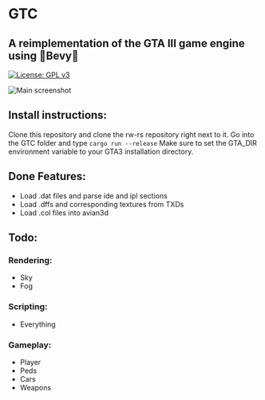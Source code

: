# GTC

## A reimplementation of the GTA III game engine using 🚀Bevy🚀

[![License: GPL v3](https://img.shields.io/badge/License-GPLv3-blue.svg)](https://www.gnu.org/licenses/gpl-3.0)

![Main screenshot](assets/Screenshot_20240316_202933.png)

## Install instructions:

Clone this repository and clone the rw-rs repository right next to it. Go into the GTC folder and type `cargo run --release`
Make sure to set the GTA_DIR environment variable to your GTA3 installation directory.

## Done Features:

- Load .dat files and parse ide and ipl sections
- Load .dffs and corresponding textures from TXDs
- Load .col files into avian3d

## Todo:

### Rendering:

- Sky
- Fog

### Scripting:

- Everything

### Gameplay:

- Player
- Peds
- Cars
- Weapons
